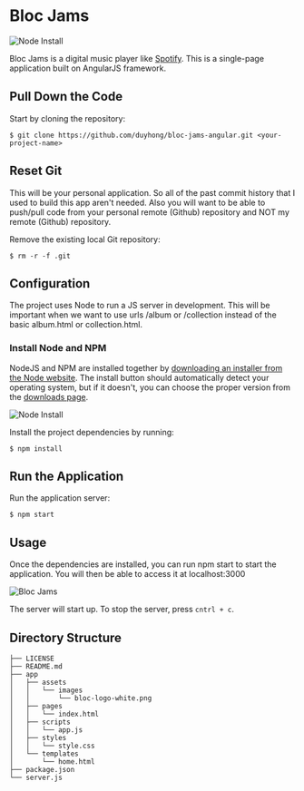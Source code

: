 ﻿# Bloc Jams

![Node Install](../master/screenshots/album.png)

Bloc Jams is a digital music player like [Spotify](https://www.spotify.com/us/). This is a  single-page application built on AngularJS framework.

## Pull Down the Code

Start by cloning the repository:

```
$ git clone https://github.com/duyhong/bloc-jams-angular.git <your-project-name>
```

## Reset Git

This will be your personal application. So all of the past commit history that I used to build this  app aren't needed. Also you will want to be able to push/pull code from your personal remote (Github) repository and NOT my remote (Github) repository.

Remove the existing local Git repository:

```
$ rm -r -f .git
```

## Configuration

The project uses Node to run a JS server in development. This will be important when we want to use urls /album or /collection instead of the basic album.html or collection.html. 

### Install Node and NPM

NodeJS and NPM are installed together by [downloading an installer from the Node website](https://nodejs.org/). The install button should automatically detect your operating system, but if it doesn't, you can choose the proper version from the [downloads page](https://nodejs.org/download/).

![Node Install](../master/screenshots/node-install-button.png)

Install the project dependencies by running:

```
$ npm install
```

## Run the Application

Run the application server:

```
$ npm start
```

## Usage

Once the dependencies are installed, you can run npm start to start the application. You will then be able to access it at localhost:3000

![Bloc Jams](../master/screenshots/bloc_jams_angular.PNG)

The server will start up. To stop the server, press `cntrl + c`.

## Directory Structure

```
├── LICENSE
├── README.md
├── app
│   ├── assets
│   │   └── images
│   │       └── bloc-logo-white.png
│   ├── pages
│   │   └── index.html
│   ├── scripts
│   │   └── app.js
│   ├── styles
│   │   └── style.css
│   └── templates
│       └── home.html
├── package.json
└── server.js
```

